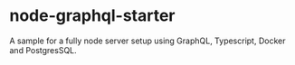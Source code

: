 # node-graphql-starter

A sample for a fully node server setup using GraphQL, Typescript, Docker and PostgresSQL.